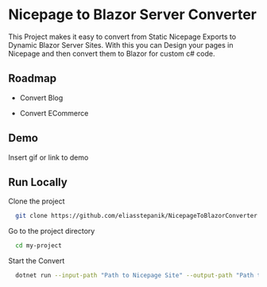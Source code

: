 
# Nicepage to Blazor Server Converter

This Project makes it easy to convert from Static Nicepage Exports to Dynamic Blazor Server Sites.
With this you can Design your pages in Nicepage and then convert them to Blazor for custom c# code.




## Roadmap

- Convert Blog

- Convert ECommerce


## Demo

Insert gif or link to demo


## Run Locally

Clone the project

```bash
  git clone https://github.com/eliasstepanik/NicepageToBlazorConverter.git
```

Go to the project directory

```bash
  cd my-project
```

Start the Convert

```bash
  dotnet run --input-path "Path to Nicepage Site" --output-path "Path to generate Blazor Page"
```

